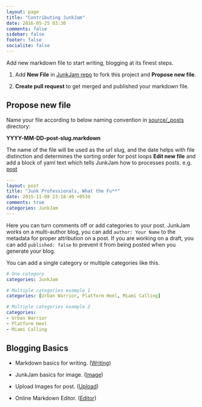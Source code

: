 ```yaml
---
layout: page
title: "Contributing JunkJam"
date: 2016-05-25 03:30
comments: false
sidebar: false
footer: false
socialite: false
---
```



Add new markdown file to start writing, blogging at its finest steps.

1. Add **New File** in [JunkJam repo](https://github.com/fasihahmad/octopress-junkjam/tree/master/source/_posts) to fork this project and **Propose new file**.

2. **Create pull request** to get merged and published your markdown file.

##  Propose new file

Name your file according to below naming convention in [source/_posts](https://github.com/fasihahmad/octopress-junkjam/tree/master/source/_posts) directory:

**YYYY-MM-DD-post-slug.markdown**

The name of the file will be used as the url slug, and the date helps with file distinction and determines the sorting order for post loops
**Edit new file** and add a block of yaml text
which tells JunkJam how to processes posts. e.g. [post](https://github.com/fasihahmad/octopress-junkjam/edit/master/source/_posts/2015-11-08-about-junk-professionals.markdown)

``` yaml
---
layout: post
title: "Junk Professionals, What the Fu**"
date: 2015-11-08 23:18:49 +0530
comments: true
categories: JunkJam
---
```

Here you can turn comments off or add categories to your post. JunkJam works on a multi-author blog, you can add `author: Your Name` to the
metadata for proper attribution on a post. If you are working on a draft, you can add `published: false` to prevent it from being posted when you generate your blog.

You can add a single category or multiple categories like this.

``` yaml
# One category
categories: JunkJam

# Multiple categories example 1
categories: [Urban Warrior, Platform Heel, Miami Calling]

# Multiple categories example 2
categories:
- Urban Warrior
- Platform Heel
- Miami Calling
```

## Blogging Basics

* Markdown basics for writing.  ([Writing](https://help.github.com/articles/basic-writing-and-formatting-syntax/))

* JunkJam basics for image.  ([Image](how-to-add-images-in-post/))

* Upload Images for post.  ([Upload](how-to-upload-images-for-post/))

* Online Markdown Editor. ([Editor](http://dillinger.io/))

